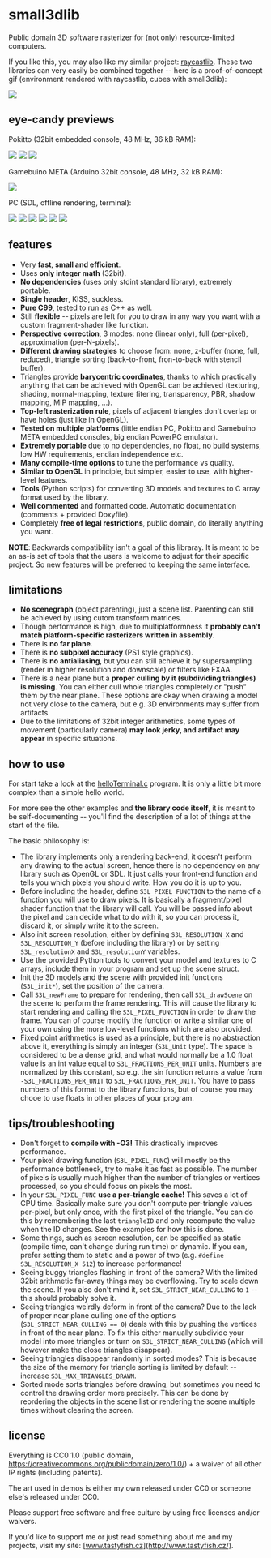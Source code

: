 # small3dlib

Public domain 3D software rasterizer for (not only) resource-limited computers.

If you like this, you may also like my similar project: [raycastlib](https://gitlab.com/drummyfish/raycastlib). These two libraries can very easily be combined together -- here is a proof-of-concept gif (environment rendered with raycastlib, cubes with small3dlib):

![](media/rcl_plus_s3l.gif)

## eye-candy previews

Pokitto (32bit embedded console, 48 MHz, 36 kB RAM):

![](media/pokitto_modelviewer.gif)
![](media/pokitto_level.gif)
![](media/pokitto_city.gif)

Gamebuino META (Arduino 32bit console, 48 MHz, 32 kB RAM):

![](media/gb_modelviewer.gif)

PC (SDL, offline rendering, terminal):

![](media/pc_modelviewer.gif)
![](media/pc_level.gif)
![](media/pc_city.gif)
![](media/pc_term.gif)
![](media/pc_island.png)
![](media/pc_alligator.png)

## features

- Very **fast, small and efficient**.
- Uses **only integer math** (32bit).
- **No dependencies** (uses only stdint standard library), extremely portable.
- **Single header**, KISS, suckless.
- **Pure C99**, tested to run as C++ as well.
- Still **flexible** -- pixels are left for you to draw in any way you want with a custom fragment-shader like function.
- **Perspective correction**, 3 modes: none (linear only), full (per-pixel), approximation (per-N-pixels). 
- **Different drawing strategies** to choose from: none, z-buffer (none, full, reduced), triangle sorting (back-to-front, fron-to-back with stencil buffer).
- Triangles provide **barycentric coordinates**, thanks to which practically anything that can be achieved with OpenGL can be achieved (texturing, shading, normal-mapping, texture fitering, transparency, PBR, shadow mapping, MIP mapping, ...).
- **Top-left rasterization rule**, pixels of adjacent triangles don't overlap or have holes (just like in OpenGL).
- **Tested on multiple platforms** (little endian PC, Pokitto and Gamebuino META embedded consoles, big endian PowerPC emulator).
- **Extremely portable** due to no dependencies, no float, no build systems, low HW requirements, endian independence etc.
- **Many compile-time options** to tune the performance vs quality.
- **Similar to OpenGL** in principle, but simpler, easier to use, with higher-level features.
- **Tools** (Python scripts) for converting 3D models and textures to C array format used by the library.
- **Well commented** and formatted code. Automatic documentation (comments + provided Doxyfile).
- Completely **free of legal restrictions**, public domain, do literally anything you want.

**NOTE**: Backwards compatibility isn't a goal of this libraray. It is meant to
be an as-is set of tools that the users is welcome to adjust for their
specific project. So new features will be preferred to keeping the same
interface.

## limitations

- **No scenegraph** (object parenting), just a scene list. Parenting can still be achieved by using cutom transform matrices.
- Though performance is high, due to multiplatformness it **probably can't match platform-specific rasterizers written in assembly**.
- There is **no far plane**.
- There is **no subpixel accuracy** (PS1 style graphics).
- There is **no antialiasing**, but you can still achieve it by supersampling (render in higher resolution and downscale) or filters like FXAA.
- There is a near plane but a **proper culling by it (subdividing triangles) is missing**. You can either cull whole triangles completely or "push" them by the near plane. These options are okay when drawing a model not very close to the camera, but e.g. 3D environments may suffer from artifacts.
- Due to the limitations of 32bit integer arithmetics, some types of movement (particularly camera) **may look jerky, and artifact may appear** in specific situations.

## how to use

For start take a look at the [helloTerminal.c](https://gitlab.com/drummyfish/small3dlib/blob/master/programs/helloTerminal.c) program. It is only a little bit more complex than a simple hello world.

For more see the other examples and **the library code itself**, it is meant to be self-documenting -- you'll find the description of a lot of things at the start of the file.

The basic philosophy is:

- The library implements only a rendering back-end, it doesn't perform any drawing to the actual screen,
  hence there is no dependency on any library such as OpenGL or SDL. It just calls your front-end function
  and tells you which pixels you should write. How you do it is up to you.
- Before including the header, define `S3L_PIXEL_FUNCTION` to the name of a function you will use to
  draw pixels. It is basically a fragment/pixel shader function that the library will call. You will
  be passed info about the pixel and can decide what to do with it, so you can process it, discard it,
  or simply write it to the screen.
- Also init screen resolution, either by defining `S3L_RESOLUTION_X` and `S3L_RESOLUTION_Y` (before including the library) or by setting `S3L_resolutionX` and `S3L_resolutionY` variables.
- Use the provided Python tools to convert your model and textures to C arrays, include them in your
  program and set up the scene struct.
- Init the 3D models and the scene with provided init functions (`S3L_init*`), set the position of the camera.
- Call `S3L_newFrame` to prepare for rendering, then call `S3L_drawScene` on the scene to perform the frame rendering.
  This will cause the library to start rendering and calling the `S3L_PIXEL_FUNCTION` in order to draw the frame. You can of course
  modify the function or write a similar one of your own using the more low-level functions which are
  also provided.
- Fixed point arithmetics is used as a principle, but there is no abstraction above it, everything is simply
  an integer (`S3L_Unit` type). The space is considered to be a dense grid, and what would normally be
  a 1.0 float value is an int value equal to `S3L_FRACTIONS_PER_UNIT` units. Numbers are normalized by this
  constant, so e.g. the sin function returns a value from `-S3L_FRACTIONS_PER_UNIT` to `S3L_FRACTIONS_PER_UNIT`. You have to
  pass numbers of this format to the library functions, but of course you may chooe to use floats in other places of your program.

## tips/troubleshooting

- Don't forget to **compile with -O3!** This drastically improves performance.
- Your pixel drawing function (`S3L_PIXEL_FUNC`) will mostly be the performance bottleneck, try to make it as fast as possible. The number of pixels is usually much higher than the number of triangles or vertices processed, so you should focus on pixels the most.
- In your `S3L_PIXEL_FUNC` **use a per-triangle cache!** This saves a lot of CPU time. Basically make sure you don't compute per-triangle values per-pixel, but only once, with the first pixel of the triangle. You can do this by remembering the last `triangleID` and only recompute the value when the ID changes. See the examples for how this is done.
- Some things, such as screen resolution, can be specified as static (compile time, can't change during run time) or dynamic. If you can, prefer setting them to static and a power of two (e.g. `#define S3L_RESOLUTION_X 512`) to increase performance!
- Seeing buggy triangles flashing in front of the camera? With the limited 32bit arithmetic far-away things may be overflowing. Try to scale down the scene. If you also don't mind it, set `S3L_STRICT_NEAR_CULLING` to `1` -- this should probably solve it.
- Seeing triangles weirdly deform in front of the camera? Due to the lack of proper near plane culling one of the options (`S3L_STRICT_NEAR_CULLING == 0`) deals with this by pushing the vertices in front of the near plane. To fix this either manually subdivide your model into more triangles or turn on `S3L_STRICT_NEAR_CULLING` (which will however make the close triangles disappear). 
- Seeing triangles disappear randomly in sorted modes? This is because the size of the memory for triangle sorting is limited by default -- increase `S3L_MAX_TRIANGLES_DRAWN`.
- Sorted mode sorts triangles before drawing, but sometimes you need to control the drawing order more precisely. This can be done by reordering the objects in the scene list or rendering the scene multiple times without clearing the screen.

## license

Everything is CC0 1.0 (public domain, https://creativecommons.org/publicdomain/zero/1.0/) + a waiver of all other IP rights (including patents). 

The art used in demos is either my own released under CC0 or someone else's released under CC0.

Please support free software and free culture by using free licenses and/or waivers.

If you'd like to support me or just read something about me and my projects, visit my site: [www.tastyfish.cz](http://www.tastyfish.cz/).
